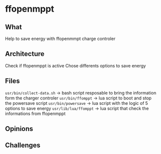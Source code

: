 # ffopenmppt
 
## What

Help to save energy with ffopenmmpt charge controler

## Architecture

Check if ffopenmppt is active
Chose differents options to save energy

## Files

`usr/bin/collect-data.sh` -> bash script resposable to bring the information form the charger controler
`usr/bin/ffomppt` -> lua script to boot and stop the powersave script
`usr/bin/powersave` -> lua script with the logic of 5 options to save energy
`usr/lib/lua/ffomppt` -> lua script that check the informations from ffopenmppt 


## Opinions


## Challenges
